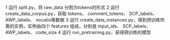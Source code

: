 1 运行 split.py，将 raw_data 分割为tokens的形式
2 运行 create_data_corpus.py，获取 tokens、 comment_tokens、 SCP_labels、 AWP_labels、 vocabs等数据
3 运行 create_data_instances.py，得到预训练所需的实例，实例由四个 features 组成，分别是 input_ids、 SCP_labels、 AWP_labels、 code_size
4 运行 run_pretraining.py，获得预训练的模型